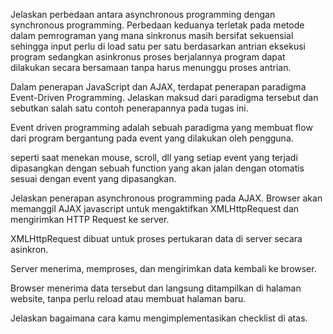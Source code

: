 Jelaskan perbedaan antara asynchronous programming dengan synchronous programming.
Perbedaan keduanya terletak pada metode dalam pemrograman yang mana sinkronus masih bersifat sekuensial sehingga input perlu di load satu per satu berdasarkan antrian eksekusi program
sedangkan asinkronus proses berjalannya program dapat dilakukan secara bersamaan tanpa harus menunggu proses antrian. 

 Dalam penerapan JavaScript dan AJAX, terdapat penerapan paradigma Event-Driven Programming. Jelaskan maksud dari paradigma tersebut dan sebutkan salah satu contoh penerapannya pada tugas ini.
 
 Event driven programming adalah sebuah paradigma yang membuat flow dari program bergantung pada event yang dilakukan oleh pengguna. 
 
 seperti saat menekan mouse, scroll, dll yang setiap event yang terjadi dipasangkan dengan sebuah function yang akan jalan dengan otomatis sesuai dengan
 event yang dipasangkan.
 
 Jelaskan penerapan asynchronous programming pada AJAX.
 Browser akan memanggil AJAX javascript untuk mengaktifkan XMLHttpRequest dan mengirimkan HTTP Request ke server.
 
XMLHttpRequest dibuat untuk proses pertukaran data di server secara asinkron.

Server menerima, memproses, dan mengirimkan data kembali ke browser.

Browser menerima data tersebut dan langsung ditampilkan di halaman website, tanpa perlu reload atau membuat halaman baru.
 
 Jelaskan bagaimana cara kamu mengimplementasikan checklist di atas.
